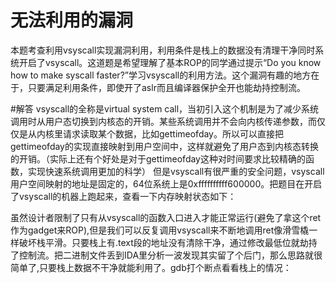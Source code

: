 # 无法利用的漏洞
本题考查利用vsyscall实现漏洞利用，利用条件是栈上的数据没有清理干净同时系统开启了vsyscall。这道题是希望理解了基本ROP的同学通过提示“Do you know how to make syscall faster?”学习vsyscall的利用方法。这个漏洞有趣的地方在于，只要满足利用条件，即使开了aslr而且编译器保护全开也能劫持控制流。

#解答
vsyscall的全称是virtual system call，当初引入这个机制是为了减少系统调用时从用户态切换到内核态的开销。某些系统调用并不会向内核传递参数，而仅仅是从内核里请求读取某个数据，比如gettimeofday。所以可以直接把gettimeofday的实现直接映射到用户空间中，这样就避免了用户态到内核态转换的开销。（实际上还有个好处是对于gettimeofday这种对时间要求比较精确的函数，实现快速系统调用更加的科学）
但是vsyscall有很严重的安全问题，vsyscall用户空间映射的地址是固定的，64位系统上是0xffffffffff600000。把题目在开启了vsyscall的机器上跑起来，查看一下内存映射状态如下：

虽然设计者限制了只有从vsyscall的函数入口进入才能正常运行(避免了拿这个ret作为gadget来ROP),但是我们可以反复调用vsyscall来不断地调用ret像滑雪橇一样破坏栈平滑。只要栈上有.text段的地址没有清除干净，通过修改最低位就劫持了控制流。把二进制文件丢到IDA里分析一波发现其实留了个后门，那么思路就很简单了,只要栈上数据不干净就能利用了。gdb打个断点看看栈上的情况：

